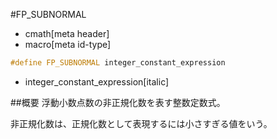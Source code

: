 #FP_SUBNORMAL
* cmath[meta header]
* macro[meta id-type]

```cpp
#define FP_SUBNORMAL integer_constant_expression
```
* integer_constant_expression[italic]

##概要
浮動小数点数の非正規化数を表す整数定数式。

非正規化数は、正規化数として表現するには小さすぎる値をいう。

